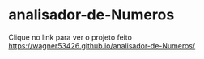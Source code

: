 # analisador-de-Numeros

Clique no link para ver o projeto feito https://wagner53426.github.io/analisador-de-Numeros/

